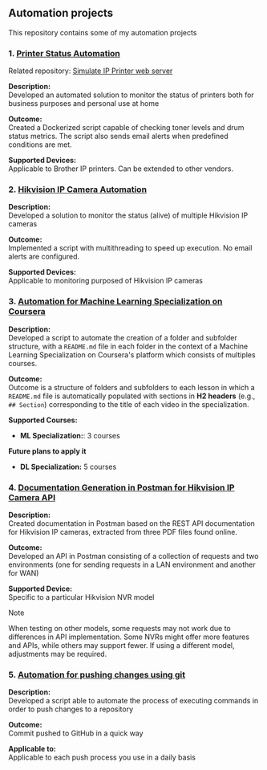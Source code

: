 ## Automation projects

This repository contains some of my automation projects

### 1. [Printer Status Automation](https://github.com/mvarrone/printer-monitoring)
Related repository: [Simulate IP Printer web server](https://github.com/mvarrone/simulate-ip-printer-webserver)

**Description:**  
Developed an automated solution to monitor the status of printers both for business purposes and personal use at home

**Outcome:**  
Created a Dockerized script capable of checking toner levels and drum status metrics. The script also sends email alerts when predefined conditions are met.

**Supported Devices:**  
Applicable to Brother IP printers. Can be extended to other vendors.

### 2. [Hikvision IP Camera Automation](https://github.com/mvarrone/check-rtsp-camera-status)

**Description:**  
Developed a solution to monitor the status (alive) of multiple Hikvision IP cameras

**Outcome:**  
Implemented a script with multithreading to speed up execution. No email alerts are configured.

**Supported Devices:**  
Applicable to monitoring purposed of Hikvision IP cameras

### 3. [Automation for Machine Learning Specialization on Coursera](https://github.com/mvarrone/coursera-scripts)

**Description:**  
Developed a script to automate the creation of a folder and subfolder structure, with a `README.md` file in each folder in the context of a Machine Learning Specialization on Coursera's platform which consists of multiples courses.

**Outcome:**  
Outcome is a structure of folders and subfolders to each lesson in which a `README.md` file is automatically populated with sections in **H2 headers** (e.g., `## Section`) corresponding to the title of each video in the specialization.  

**Supported Courses:**  
- **ML Specialization:**: 3 courses 

**Future plans to apply it** 
- **DL Specialization:** 5 courses

### 4. [Documentation Generation in Postman for Hikvision IP Camera API](https://github.com/mvarrone/hikvision-nvr-postman-collection)

**Description:**  
Created documentation in Postman based on the REST API documentation for Hikvision IP cameras, extracted from three PDF files found online.

**Outcome:**  
Developed an API in Postman consisting of a collection of requests and two environments (one for sending requests in a LAN environment and another for WAN)

**Supported Device:**  
Specific to a particular Hikvision NVR model

> [!NOTE] 
> 
> When testing on other models, some requests may not work due to differences in API implementation. Some NVRs might offer more features and APIs, while others may support fewer. If using a different model, adjustments may be required.

### 5. [Automation for pushing changes using git](https://github.com/mvarrone/git-utils)

**Description:**  
Developed a script able to automate the process of executing commands in order to push changes to a repository

**Outcome:**    
Commit pushed to GitHub in a quick way

**Applicable to:**  
Applicable to each push process you use in a daily basis